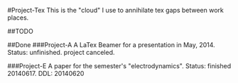 #Project-Tex
This is the "cloud" I use to annihilate tex gaps between work places.

##TODO

##Done
###Project-A
A LaTex Beamer for a presentation in May, 2014.
Status: unfinished. project canceled. 

###Project-E
A paper for the semester's "electrodynamics".
Status: finished 20140617.
DDL: 20140620
